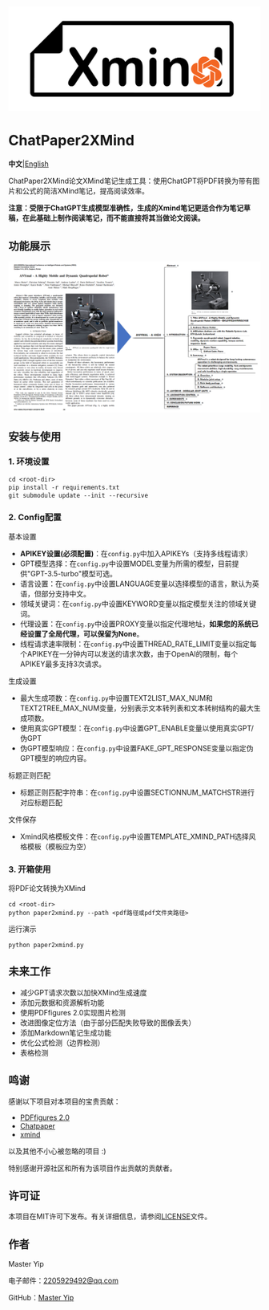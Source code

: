 ![Logo](doc/logo.png)
# ChatPaper2XMind

**中文**|[English](README_en.md)

ChatPaper2XMind论文XMind笔记生成工具：使用ChatGPT将PDF转换为带有图片和公式的简洁XMind笔记，提高阅读效率。

**注意：受限于ChatGPT生成模型准确性，生成的Xmind笔记更适合作为笔记草稿，在此基础上制作阅读笔记，而不能直接将其当做论文阅读。**

## 功能展示
![文档转换](doc/feature-Paper2Xmind.png)

## 安装与使用
### 1. 环境设置
```
cd <root-dir>
pip install -r requirements.txt
git submodule update --init --recursive
```
### 2. Config配置

基本设置

- **APIKEY设置(必须配置)**：在`config.py`中加入APIKEYs（支持多线程请求）
- GPT模型选择：在`config.py`中设置MODEL变量为所需的模型，目前提供"GPT-3.5-turbo"模型可选。
- 语言设置：在`config.py`中设置LANGUAGE变量以选择模型的语言，默认为英语，但部分支持中文。
- 领域关键词：在`config.py`中设置KEYWORD变量以指定模型关注的领域关键词。
- 代理设置：在`config.py`中设置PROXY变量以指定代理地址，**如果您的系统已经设置了全局代理，可以保留为None**。
- 线程请求速率限制：在`config.py`中设置THREAD_RATE_LIMIT变量以指定每个APIKEY在一分钟内可以发送的请求次数，由于OpenAI的限制，每个APIKEY最多支持3次请求。

生成设置

- 最大生成项数：在`config.py`中设置TEXT2LIST_MAX_NUM和TEXT2TREE_MAX_NUM变量，分别表示文本转列表和文本转树结构的最大生成项数。
- 使用真实GPT模型：在`config.py`中设置GPT_ENABLE变量以使用真实GPT/伪GPT
- 伪GPT模型响应：在`config.py`中设置FAKE_GPT_RESPONSE变量以指定伪GPT模型的响应内容。

标题正则匹配
- 标题正则匹配字符串：在`config.py`中设置SECTIONNUM_MATCHSTR进行对应标题匹配

文件保存
- Xmind风格模板文件：在`config.py`中设置TEMPLATE_XMIND_PATH选择风格模板（模板应为空）

### 3. 开箱使用

将PDF论文转换为XMind
```
cd <root-dir>
python paper2xmind.py --path <pdf路径或pdf文件夹路径>
```
运行演示
```
python paper2xmind.py
```

## 未来工作
- 减少GPT请求次数以加快XMind生成速度
- 添加元数据和资源解析功能
- 使用PDFfigures 2.0实现图片检测
- 改进图像定位方法（由于部分匹配失败导致的图像丢失）
- 添加Markdown笔记生成功能
- 优化公式检测（边界检测）
- 表格检测

## 鸣谢

感谢以下项目对本项目的宝贵贡献：

- [PDFfigures 2.0](https://github.com/allenai/pdffigures2)
- [Chatpaper](https://github.com/kaixindelele/ChatPaper)
- [xmind](https://github.com/zhuifengshen/xmind)

以及其他不小心被忽略的项目 :)

特别感谢开源社区和所有为该项目作出贡献的贡献者。

## 许可证
本项目在MIT许可下发布。有关详细信息，请参阅[LICENSE](LICENSE)文件。

## 作者
Master Yip

电子邮件：2205929492@qq.com

GitHub：[Master Yip](https://github.com/MasterYip)